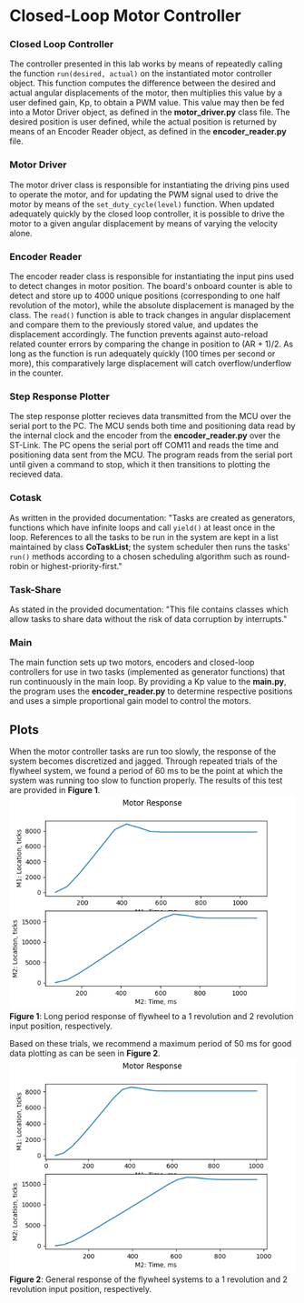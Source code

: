 # Closed-Loop Motor Controller

### Closed Loop Controller
The controller presented in this lab works by means of repeatedly calling
the function `run(desired, actual)` on the instantiated motor controller object.
This function computes the difference between the desired and actual angular
displacements of the motor, then multiplies this value by a user defined gain,
Kp, to obtain a PWM value. This value may then be fed into a Motor Driver object,
as defined in the **motor_driver.py** class file. The desired position is user
defined, while the actual position is returned by means of an Encoder Reader
object, as defined in the **encoder_reader.py** file.

### Motor Driver
The motor driver class is responsible for instantiating the driving pins used to
operate the motor, and for updating the PWM signal used to drive the motor by
means of the `set_duty_cycle(level)` function. When updated adequately quickly
by the closed loop controller, it is possible to drive the motor to a given
angular displacement by means of varying the velocity alone.

### Encoder Reader
The encoder reader class is responsible for instantiating the input pins used to
detect changes in motor position. The board's onboard counter is able to detect
and store up to 4000 unique positions (corresponding to one half revolution of
the motor), while the absolute displacement is managed by the class. The `read()`
function is able to track changes in angular displacement and compare them to
the previously stored value, and updates the displacement accordingly. The
function prevents against auto-reload related counter errors by comparing the
change in position to (AR + 1)/2. As long as the function is run adequately
quickly (100 times per second or more), this comparatively large displacement
will catch overflow/underflow in the counter.

### Step Response Plotter
The step response plotter recieves data transmitted from the MCU over the
serial port to the PC. The MCU sends both time and positioning data read by the
internal clock and the encoder from the **encoder_reader.py** over the ST-Link.
The PC opens the serial port off COM11 and reads the time and positioning data 
sent from the MCU. The program reads from the serial port until given a command 
to stop, which it then transitions to plotting the recieved data.

### Cotask
As written in the provided documentation: "Tasks are created as generators,
functions which have infinite loops and call `yield()` at least once in the
loop. References to all the tasks to be run in the system are kept in a list
maintained by class **CoTaskList**; the system scheduler then runs the tasks'
`run()` methods according to a chosen scheduling algorithm such as round-robin
or highest-priority-first."

### Task-Share
As stated in the provided documentation: "This file contains classes which
allow tasks to share data without the risk of data corruption by interrupts."

### Main
The main function sets up two motors, encoders and closed-loop controllers for
use in two tasks (implemented as generator functions) that run continuously in the
main loop. By providing a Kp value to the **main.py**, the program uses the 
**encoder_reader.py** to determine respective positions and uses a simple proportional
gain model to control the motors.

## Plots
When the motor controller tasks are run too slowly, the response of the system
becomes discretized and jagged. Through repeated trials of the flywheel system,
we found a period of 60 ms to be the point at which the system was running too
slow to function properly. The results of this test are provided in
**Figure 1**. <br>
![My Image](docs/Too_Much_Time.png) <br>
**Figure 1**: Long period response of flywheel to a 1 revolution and 2 revolution
input position, respectively.

Based on these trials, we recommend a maximum period of 50 ms for good data plotting
as can be seen in **Figure 2**. <br>
![My Image](docs/Goldilocks_Babeee.png) <br>
**Figure 2**: General response of the flywheel systems to a 1 revolution and 2
revolution input position, respectively.